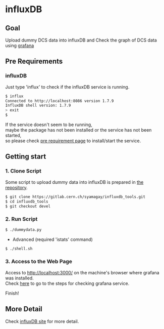# influxDB

## Goal

Upload dummy DCS data into influxDB and Check the graph of DCS data using [grafana](database_demonstration_grafana.md)

## Pre Requirements

### influxDB

Just type 'influx' to check if the influxDB service is running.

```bash
$ influx
Connected to http://localhost:8086 version 1.7.9
InfluxDB shell version: 1.7.9
> exit
$
```

If the service doesn't seem to be running,<br>
maybe the package has not been installed or the service has not been started, <br>
so please check [pre requirement page](requirements.md) to install/start the service.

## Getting start

### 1. Clone Script

Some script to upload dummy data into influxDB is prepared in [the repository](https://gitlab.cern.ch/syamagay/influxdb_tools).

```bash
$ git clone https://gitlab.cern.ch/syamagay/influxdb_tools.git
$ cd influxdb_tools
$ git checkout devel
```

### 2. Run Script

```bash
$ ./dummydata.py
```

- Advanced (required 'istats' command)

```bash
$ ./shell.sh
```

### 3. Access to the Web Page

Access to [http://localhost:3000/](http://localhost:3000/) on the machine's browser where grafana was installed.<br>
Check [here](database_demonstration_grafana.md) to go to the steps for checking grafana service.

Finish!

## More Detail

Check [influxDB site](https://docs.influxdata.com/influxdb/v1.7/introduction/getting-started/) for more detail.
